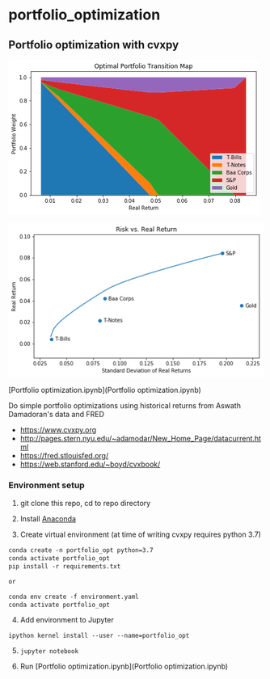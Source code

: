 # portfolio_optimization
## Portfolio optimization with cvxpy

![Optimal portfolio transition map](transmap.png)

![Efficient Frontier](efrontier.png)

[Portfolio optimization.ipynb](Portfolio optimization.ipynb)

Do simple portfolio optimizations using historical returns from Aswath Damadoran's data and FRED

 - https://www.cvxpy.org
 - http://pages.stern.nyu.edu/~adamodar/New_Home_Page/datacurrent.html
 - https://fred.stlouisfed.org/
 - https://web.stanford.edu/~boyd/cvxbook/

### Environment setup
1. git clone this repo, cd to repo directory

2. Install [Anaconda](https://www.anaconda.com/products/individual)

3. Create virtual environment (at time of writing cvxpy requires python 3.7)
```
conda create -n portfolio_opt python=3.7
conda activate portfolio_opt
pip install -r requirements.txt
```
    or
```
conda env create -f environment.yaml
conda activate portfolio_opt
```
4. Add environment to Jupyter
```
ipython kernel install --user --name=portfolio_opt
```
5. `jupyter notebook`

6. Run [Portfolio optimization.ipynb](Portfolio optimization.ipynb)